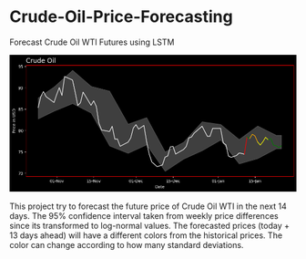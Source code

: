 # Crude-Oil-Price-Forecasting
 Forecast Crude Oil WTI Futures using LSTM
 
 ![an image show line chart of historical prices for crude oil WTI and its forecasting prices](https://raw.githubusercontent.com/datawithalvin/Crude-Oil-Price-Forecasting/main/figures/newest-price-forecast.png)
 
 This project try to forecast the future price of Crude Oil WTI in the next 14 days. The 95% confidence interval taken from weekly price differences since its transformed to log-normal values. The forecasted prices (today + 13 days ahead) will have a different colors from the historical prices. The color can change according to how many standard deviations.
